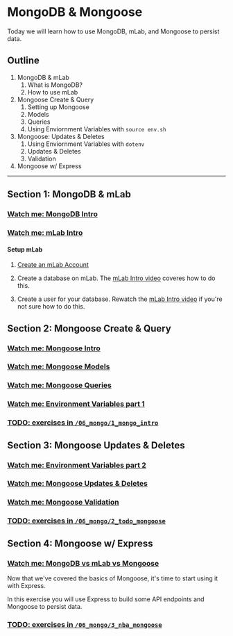 # MongoDB & Mongoose

Today we will learn how to use MongoDB, mLab, and Mongoose to persist data.

## Outline

1. MongoDB & mLab
    1. What is MongoDB?
    2. How to use mLab
2. Mongoose Create & Query
    1. Setting up Mongoose
    2. Models
    3. Queries
    4. Using Enviornment Variables with `source env.sh`
3. Mongoose: Updates & Deletes
    1. Using Enviornment Variables with `dotenv`
    2. Updates & Deletes
    3. Validation
4. Mongoose w/ Express

---

## Section 1: MongoDB & mLab

### [Watch me: MongoDB Intro](https://youtu.be/xb_2-uG5wNQ)

### [Watch me: mLab Intro](https://youtu.be/irDnYdCbFEs)


#### Setup mLab

1. [Create an mLab Account](https://mlab.com/signup/) 

2. Create a database on mLab. The [mLab Intro video](https://youtu.be/irDnYdCbFEs) coveres how to do this.
3. Create a user for your database. Rewatch the [mLab Intro video](https://youtu.be/irDnYdCbFEs) if you're not sure how to do this.

## Section 2: Mongoose Create & Query


### [Watch me: Mongoose Intro](https://youtu.be/I6ZKOehIraU)

### [Watch me: Mongoose Models](https://youtu.be/jczMyH_lNJg)

### [Watch me: Mongoose Queries](https://youtu.be/3DIddAAgbYQ)

### [Watch me: Environment Variables part 1](https://youtu.be/Xw5OXKBv1sQ)


### **[TODO: exercises in `/06_mongo/1_mongo_intro`](./1_mongo_intro)**

## Section 3: Mongoose Updates & Deletes

### [Watch me: Environment Variables part 2](https://youtu.be/K7PQyumEhQM)

### [Watch me: Mongoose Updates & Deletes](https://youtu.be/qutmh50AF8Y)

### [Watch me: Mongoose Validation](https://youtu.be/RoMheTLXjwo)

### **[TODO: exercises in `/06_mongo/2_todo_mongoose`](./2_todo_mongoose)**

## Section 4: Mongoose w/ Express

### [Watch me: MongoDB vs mLab vs Mongoose](https://youtu.be/mAMDnTNbWPI)

Now that we've covered the basics of Mongoose, it's time to start using it with Express.

In this exercise you will use Express to build some API endpoints and Mongoose to persist data.

### **[TODO: exercises in `/06_mongo/3_nba_mongoose`](./3_nba_mongoose)**